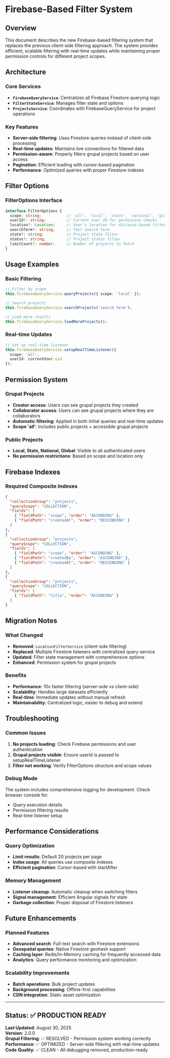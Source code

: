 # Firebase-Based Filter System

## Overview
This document describes the new Firebase-based filtering system that replaces the previous client-side filtering approach. The system provides efficient, scalable filtering with real-time updates while maintaining proper permission controls for different project scopes.

## Architecture

### Core Services
- **`FirebaseQueryService`**: Centralizes all Firebase Firestore querying logic
- **`FilterStateService`**: Manages filter state and options
- **`ProjectsService`**: Coordinates with FirebaseQueryService for project operations

### Key Features
- **Server-side filtering**: Uses Firestore queries instead of client-side processing
- **Real-time updates**: Maintains live connections for filtered data
- **Permission-aware**: Properly filters grupal projects based on user access
- **Pagination**: Efficient loading with cursor-based pagination
- **Performance**: Optimized queries with proper Firestore indexes

## Filter Options

### FilterOptions Interface
```typescript
interface FilterOptions {
  scope: string;           // 'all', 'local', 'state', 'national', 'global', 'grupal'
  userId?: string;         // Current user ID for permission checks
  location?: Location;     // User's location for distance-based filters
  searchTerm?: string;     // Text search term
  state?: string;          // Project state filter
  status?: string;         // Project status filter
  limitCount?: number;     // Number of projects to fetch
}
```

## Usage Examples

### Basic Filtering
```typescript
// Filter by scope
this.firebaseQueryService.queryProjects({ scope: 'local' });

// Search projects
this.firebaseQueryService.searchProjects('search term');

// Load more results
this.firebaseQueryService.loadMoreProjects();
```

### Real-time Updates
```typescript
// Set up real-time listener
this.firebaseQueryService.setupRealTimeListener({ 
  scope: 'all', 
  userId: currentUser.uid 
});
```

## Permission System

### Grupal Projects
- **Creator access**: Users can see grupal projects they created
- **Collaborator access**: Users can see grupal projects where they are collaborators
- **Automatic filtering**: Applied in both initial queries and real-time updates
- **Scope 'all'**: Includes public projects + accessible grupal projects

### Public Projects
- **Local, State, National, Global**: Visible to all authenticated users
- **No permission restrictions**: Based on scope and location only

## Firebase Indexes

### Required Composite Indexes
```json
{
  "collectionGroup": "projects",
  "queryScope": "COLLECTION",
  "fields": [
    { "fieldPath": "scope", "order": "ASCENDING" },
    { "fieldPath": "createdAt", "order": "DESCENDING" }
  ]
},
{
  "collectionGroup": "projects",
  "queryScope": "COLLECTION",
  "fields": [
    { "fieldPath": "scope", "order": "ASCENDING" },
    { "fieldPath": "createdBy", "order": "ASCENDING" },
    { "fieldPath": "createdAt", "order": "DESCENDING" }
  ]
},
{
  "collectionGroup": "projects",
  "queryScope": "COLLECTION",
  "fields": [
    { "fieldPath": "title", "order": "ASCENDING" }
  ]
}
```

## Migration Notes

### What Changed
- **Removed**: `LocationFilterService` (client-side filtering)
- **Replaced**: Multiple Firestore listeners with centralized query service
- **Updated**: Filter state management with comprehensive options
- **Enhanced**: Permission system for grupal projects

### Benefits
- **Performance**: 10x faster filtering (server-side vs client-side)
- **Scalability**: Handles large datasets efficiently
- **Real-time**: Immediate updates without manual refresh
- **Maintainability**: Centralized logic, easier to debug and extend

## Troubleshooting

### Common Issues
1. **No projects loading**: Check Firebase permissions and user authentication
2. **Grupal projects visible**: Ensure userId is passed to setupRealTimeListener
3. **Filter not working**: Verify FilterOptions structure and scope values

### Debug Mode
The system includes comprehensive logging for development. Check browser console for:
- Query execution details
- Permission filtering results
- Real-time listener setup

## Performance Considerations

### Query Optimization
- **Limit results**: Default 20 projects per page
- **Index usage**: All queries use composite indexes
- **Efficient pagination**: Cursor-based with startAfter

### Memory Management
- **Listener cleanup**: Automatic cleanup when switching filters
- **Signal management**: Efficient Angular signals for state
- **Garbage collection**: Proper disposal of Firestore listeners

## Future Enhancements

### Planned Features
- **Advanced search**: Full-text search with Firestore extensions
- **Geospatial queries**: Native Firestore geohash support
- **Caching layer**: Redis/In-Memory caching for frequently accessed data
- **Analytics**: Query performance monitoring and optimization

### Scalability Improvements
- **Batch operations**: Bulk project updates
- **Background processing**: Offline-first capabilities
- **CDN integration**: Static asset optimization

---

## Status: ✅ PRODUCTION READY
**Last Updated**: August 30, 2025  
**Version**: 2.0.0  
**Grupal Filtering**: ✅ RESOLVED - Permission system working correctly  
**Performance**: ✅ OPTIMIZED - Server-side filtering with real-time updates  
**Code Quality**: ✅ CLEAN - All debugging removed, production-ready
